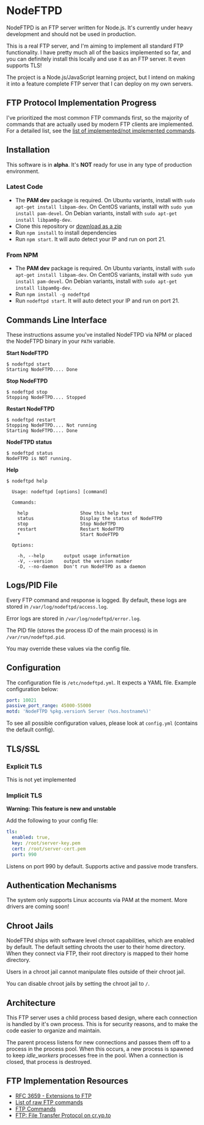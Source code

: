 NodeFTPD
========

NodeFTPD is an FTP server written for Node.js. It's currently under heavy development and should not be used in production.

This is a real FTP server, and I'm aiming to implement all standard FTP functionality. I have pretty much all of the basics implemented so far, and you can definitely install this locally and use it as an FTP server. It even supports TLS!

The project is a Node.js/JavaScript learning project, but I intend on making it into a feature complete FTP server that I can deploy on my own servers.

FTP Protocol Implementation Progress
-----------------------------------

I've prioritized the most common FTP commands first, so the majority of commands that are actually used by modern FTP clients are implemented. For a detailed list, see the [list of implemented/not implemented commands](/docs/List_of_Commands.md).

Installation
------------

This software is in **alpha**. It's **NOT** ready for use in any type of production environment.

### Latest Code

* The **PAM dev** package is required. On Ubuntu variants, install with `sudo apt-get install libpam-dev`. On CentOS variants, install with `sudo yum install pam-devel`. On Debian variants, install with `sudo apt-get install libpam0g-dev`.
* Clone this repository or [download as a zip](https://github.com/brandonwamboldt/nodeftpd/archive/master.zip)
* Run `npm install` to install dependencies
* Run `npm start`. It will auto detect your IP and run on port 21.

### From NPM

* The **PAM dev** package is required. On Ubuntu variants, install with `sudo apt-get install libpam-dev`. On CentOS variants, install with `sudo yum install pam-devel`. On Debian variants, install with `sudo apt-get install libpam0g-dev`.
* Run `npm install -g nodeftpd`
* Run `nodeftpd start`. It will auto detect your IP and run on port 21.

Commands Line Interface
-----------------------

These instructions assume you've installed NodeFTPD via NPM or placed the NodeFTPD binary in your `PATH` variable.

**Start NodeFTPD**

```
$ nodeftpd start
Starting NodeFTPD.... Done
```

**Stop NodeFTPD**

```
$ nodeftpd stop
Stopping NodeFTPD.... Stopped
```

**Restart NodeFTPD**

```
$ nodeftpd restart
Stopping NodeFTPD.... Not running
Starting NodeFTPD.... Done
```

**NodeFTPD status**

```
$ nodeftpd status
NodeFTPD is NOT running.
```

**Help**

```
$ nodeftpd help

  Usage: nodeftpd [options] [command]

  Commands:

    help                   Show this help text
    status                 Display the status of NodeFTPD
    stop                   Stop NodeFTPD
    restart                Restart NodeFTPD
    *                      Start NodeFTPD

  Options:

    -h, --help       output usage information
    -V, --version    output the version number
    -D, --no-daemon  Don't run NodeFTPD as a daemon
```

Logs/PID File
-------------

Every FTP command and response is logged. By default, these logs are stored in `/var/log/nodeftpd/access.log`.

Error logs are stored in `/var/log/nodeftpd/error.log`.

The PID file (stores the process ID of the main process) is in `/var/run/nodeftpd.pid`.

You may override these values via the config file.

Configuration
-------------

The configuration file is `/etc/nodeftpd.yml`. It expects a YAML file. Example configuration below:

```yaml
port: 10021
passive_port_range: 45000-55000
motd: 'NodeFTPD %pkg.version% Server (%os.hostname%)'
```

To see all possible configuration values, please look at `config.yml` (contains the default config).

TLS/SSL
-------

### Explicit TLS

This is not yet implemented

### Implicit TLS

**Warning: This feature is new and unstable**

Add the following to your config file:

```yaml
tls:
  enabled: true,
  key: /root/server-key.pem
  cert: /root/server-cert.pem
  port: 990
```

Listens on port 990 by default. Supports active and passive mode transfers.

Authentication Mechanisms
-------------------------

The system only supports Linux accounts via PAM at the moment. More drivers are coming soon!

Chroot Jails
------------

NodeFTPd ships with software level chroot capabilities, which are enabled by default. The default setting chroots the user to their home directory. When they connect via FTP, their root directory is mapped to their home directory.

Users in a chroot jail cannot manipulate files outside of their chroot jail.

You can disable chroot jails by setting the chroot jail to `/`.

Architecture
------------

This FTP server uses a child process based design, where each connection is handled by it's own process. This is for security reasons, and to make the code easier to organize and maintain.

The parent process listens for new connections and passes them off to a process in the process pool. When this occurs, a new process is spawned to keep *idle_workers* processes free in the pool. When a connection is closed, that process is destroyed.

FTP Implementation Resources
----------------------------

* [RFC 3659 - Extensions to FTP](http://tools.ietf.org/html/rfc3659)
* [List of raw FTP commands](http://www.nsftools.com/tips/RawFTP.htm)
* [FTP Commands](http://www.ipswitch.com/support/ws_ftp-server/guide/v5/a_ftpref3.html)
* [FTP: File Transfer Protocol on cr.yp.to](http://cr.yp.to/ftp.html)


